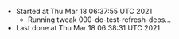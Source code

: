   - Started at Thu Mar 18 06:37:55 UTC 2021
    - Running tweak 000-do-test-refresh-deps...
  - Last done at Thu Mar 18 06:38:31 UTC 2021
